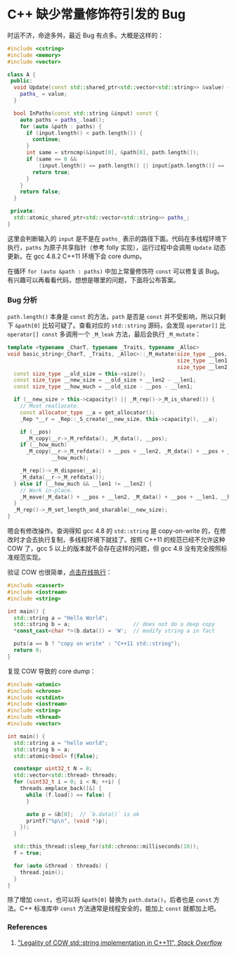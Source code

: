 # C++ 缺少常量修饰符引发的 Bug

时运不济，命途多舛，最近 Bug 有点多。大概是这样的：

```cpp
#include <cstring>
#include <memory>
#include <vector>

class A {
 public:
  void Update(const std::shared_ptr<std::vector<std::string>> &value) {
    paths_ = value;
  }

  bool InPaths(const std::string &input) const {
    auto paths = paths_.load();
    for (auto &path : paths) {
      if (input.length() < path.length()) {
        continue;
      }
      int same = strncmp(&input[0], &path[0], path.length());
      if (same == 0 &&
          (input.length() == path.length() || input[path.length()] == '/')) {
        return true;
      }
    }
    return false;
  }

 private:
  std::atomic_shared_ptr<std::vector<std::string>> paths_;
}
```

这里会判断输入的 `input` 是不是在 `paths_` 表示的路径下面。代码在多线程环境下执行，`paths` 为原子共享指针（参考 folly 实现），运行过程中会调用 `Update` 动态更新。在 gcc 4.8.2 C++11 环境下会 core dump。

在循环 `for (auto &path : paths)`  中加上常量修饰符 `const` 可以修复该 Bug。有兴趣可以再看看代码，想想是哪里的问题，下面将公布答案。

### Bug 分析

`path.length()` 本身是 `const` 的方法，`path` 是否是 `const` 并不受影响，所以只剩下 `&path[0]` 比较可疑了。查看对应的 `std::string` 源码，会发现 `operator[]` 比 `operator[] const` 多调用一个 `_M_leak` 方法，最后会执行 `_M_mutate`：

```cpp
template <typename _CharT, typename _Traits, typename _Alloc>
void basic_string<_CharT, _Traits, _Alloc>::_M_mutate(size_type __pos,
                                                      size_type __len1,
                                                      size_type __len2) {
  const size_type __old_size = this->size();
  const size_type __new_size = __old_size + __len2 - __len1;
  const size_type __how_much = __old_size - __pos - __len1;

  if (__new_size > this->capacity() || _M_rep()->_M_is_shared()) {
    // Must reallocate.
    const allocator_type __a = get_allocator();
    _Rep *__r = _Rep::_S_create(__new_size, this->capacity(), __a);

    if (__pos)
      _M_copy(__r->_M_refdata(), _M_data(), __pos);
    if (__how_much)
      _M_copy(__r->_M_refdata() + __pos + __len2, _M_data() + __pos + __len1,
              __how_much);

    _M_rep()->_M_dispose(__a);
    _M_data(__r->_M_refdata());
  } else if (__how_much && __len1 != __len2) {
    // Work in-place.
    _M_move(_M_data() + __pos + __len2, _M_data() + __pos + __len1, __how_much);
  }
  _M_rep()->_M_set_length_and_sharable(__new_size);
}
```

嗯会有修改操作。查询得知 gcc 4.8 的 `std::string` 是 copy-on-write 的，在修改时才会去执行复制，多线程环境下就挂了。按照 C++11 的规范已经不允许这种 COW 了，gcc 5 以上的版本就不会存在这样的问题，但 gcc 4.8 没有完全按照标准规范实现。

验证 COW 也很简单，[点击在线执行](https://godbolt.org/z/iDxXiu)：

```cpp
#include <cassert>
#include <iostream>
#include <string>

int main() {
  std::string a = "Hello World";
  std::string b = a;                    // does not do a deep copy
  *const_cast<char *>(b.data()) = 'W';  // modify string a in fact

  puts(a == b ? "copy on write" : "C++11 std::string");
  return 0;
}
```

复现 COW 导致的 core dump：

```cpp
#include <atomic>
#include <chrono>
#include <cstdint>
#include <iostream>
#include <string>
#include <thread>
#include <vector>

int main() {
  std::string a = "hello world";
  std::string b = a;
  std::atomic<bool> f{false};

  constexpr uint32_t N = 8;
  std::vector<std::thread> threads;
  for (uint32_t i = 0; i < N; ++i) {
    threads.emplace_back([&] {
      while (f.load() == false) {
      }

      auto p = &b[0];  // `b.data()` is ok
      printf("%p\n", (void *)p);
    });
  }

  std::this_thread::sleep_for(std::chrono::milliseconds(10));
  f = true;

  for (auto &thread : threads) {
    thread.join();
  }
}
```

除了增加 `const`，也可以将 `&path[0]` 替换为 `path.data()`，后者也是 `const` 方法。C++ 标准库中 `const` 方法通常是线程安全的，能加上 `const` 就都加上吧。

### References

1. ["Legality of COW std::string implementation in C++11", *Stack Overflow*](https://stackoverflow.com/questions/12199710/legality-of-cow-stdstring-implementation-in-c11)

